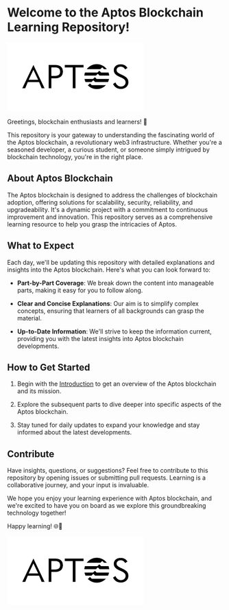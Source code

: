 # Welcome to the Aptos Blockchain Learning Repository!

![Aptos Blockchain](aptos.png)

Greetings, blockchain enthusiasts and learners! 🚀

This repository is your gateway to understanding the fascinating world of the Aptos blockchain, a revolutionary web3 infrastructure. Whether you're a seasoned developer, a curious student, or someone simply intrigued by blockchain technology, you're in the right place.

## About Aptos Blockchain

The Aptos blockchain is designed to address the challenges of blockchain adoption, offering solutions for scalability, security, reliability, and upgradeability. It's a dynamic project with a commitment to continuous improvement and innovation. This repository serves as a comprehensive learning resource to help you grasp the intricacies of Aptos.

## What to Expect

Each day, we'll be updating this repository with detailed explanations and insights into the Aptos blockchain. Here's what you can look forward to:

- **Part-by-Part Coverage**: We break down the content into manageable parts, making it easy for you to follow along.

- **Clear and Concise Explanations**: Our aim is to simplify complex concepts, ensuring that learners of all backgrounds can grasp the material.

- **Up-to-Date Information**: We'll strive to keep the information current, providing you with the latest insights into Aptos blockchain developments.

## How to Get Started

1. Begin with the [Introduction](part-1.md) to get an overview of the Aptos blockchain and its mission.

2. Explore the subsequent parts to dive deeper into specific aspects of the Aptos blockchain.

3. Stay tuned for daily updates to expand your knowledge and stay informed about the latest developments.

## Contribute

Have insights, questions, or suggestions? Feel free to contribute to this repository by opening issues or submitting pull requests. Learning is a collaborative journey, and your input is invaluable.

We hope you enjoy your learning experience with Aptos blockchain, and we're excited to have you on board as we explore this groundbreaking technology together!

Happy learning! 🌐🔗

![Aptos Blockchain](aptos.png)
